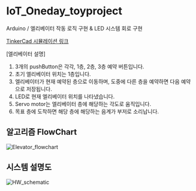 # IoT_Oneday_toyproject
Arduino / 엘리베이터 작동 로직 구현 &amp; LED 시스템 회로 구현

[TinkerCad 시뮬레이션 링크](https://www.tinkercad.com/things/1TqaRMet3RW)


[엘리베이터 설명]
1. 3개의 pushButton은 각각, 1층, 2층, 3층 예약 버튼입니다.
2. 초기 엘리베이터 위치는 1층입니다.
3. 엘리베이터가 현재 예약된 층으로 이동하며, 도중에 다른 층을 예약하면 다음 예약으로 저장됩니다.
4. LED로 현재 엘리베이터 위치를 나타냈습니다.
5. Servo motor는 엘리베이터 층에 해당하는 각도로 움직입니다. 
6. 목표 층에 도착하면 해당 층에 해당하는 음계가 부저로 소리납니다.

   
## 알고리즘 FlowChart
![Elevator_flowchart](https://github.com/mingu4u/IoT_project/assets/97663670/5996be64-5a44-45ae-bac9-d07499848b8f)


## 시스템 설명도
![HW_schematic](https://github.com/mingu4u/IoT_project/assets/97663670/9fa9dd52-96d9-4c88-8ef8-a90d59ca90d1)


